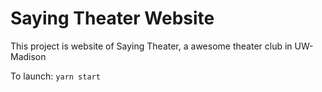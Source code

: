 # Saying Theater Website
This project is website of Saying Theater, a awesome theater club in UW-Madison

To launch: `yarn start`